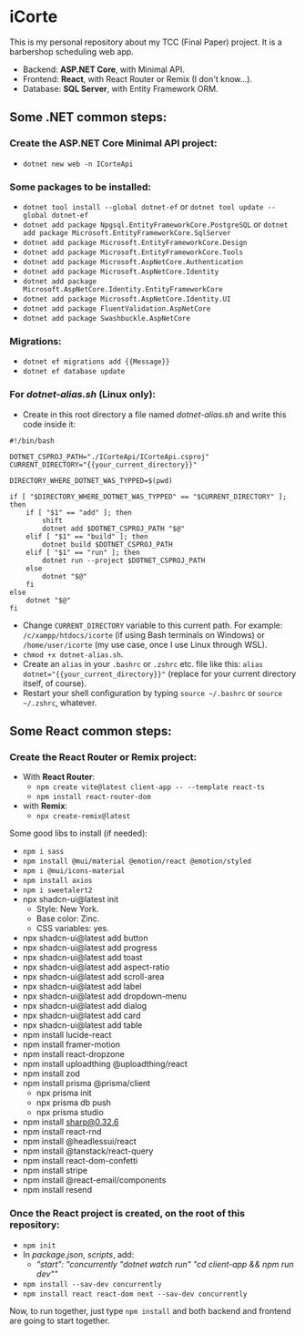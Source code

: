 # iCorte

This is my personal repository about my TCC (Final Paper) project. It is a barbershop scheduling web app.
- Backend: **ASP.NET Core**, with Minimal API.
- Frontend: **React**, with React Router or Remix (I don't know...).
- Database: **SQL Server**, with Entity Framework ORM.

## Some .NET common steps:

### Create the ASP.NET Core Minimal API project:

- `dotnet new web -n ICorteApi`

### Some packages to be installed:
- `dotnet tool install --global dotnet-ef` or `dotnet tool update --global dotnet-ef`
- `dotnet add package Npgsql.EntityFrameworkCore.PostgreSQL` or `dotnet add package Microsoft.EntityFrameworkCore.SqlServer`
- `dotnet add package Microsoft.EntityFrameworkCore.Design`
- `dotnet add package Microsoft.EntityFrameworkCore.Tools`
- `dotnet add package Microsoft.AspNetCore.Authentication`
- `dotnet add package Microsoft.AspNetCore.Identity`
- `dotnet add package Microsoft.AspNetCore.Identity.EntityFrameworkCore`
- `dotnet add package Microsoft.AspNetCore.Identity.UI`
- `dotnet add package FluentValidation.AspNetCore`
- `dotnet add package Swashbuckle.AspNetCore`

### Migrations:
- `dotnet ef migrations add {{Message}}`
- `dotnet ef database update`

### For _dotnet-alias.sh_ (Linux only):
- Create in this root directory a file named _dotnet-alias.sh_ and write this code inside it:

```
#!/bin/bash

DOTNET_CSPROJ_PATH="./ICorteApi/ICorteApi.csproj"
CURRENT_DIRECTORY="{{your_current_directory}}"

DIRECTORY_WHERE_DOTNET_WAS_TYPPED=$(pwd)

if [ "$DIRECTORY_WHERE_DOTNET_WAS_TYPPED" == "$CURRENT_DIRECTORY" ]; then
    if [ "$1" == "add" ]; then
        shift
        dotnet add $DOTNET_CSPROJ_PATH "$@"
    elif [ "$1" == "build" ]; then
        dotnet build $DOTNET_CSPROJ_PATH
    elif [ "$1" == "run" ]; then
        dotnet run --project $DOTNET_CSPROJ_PATH
    else
        dotnet "$@"
    fi
else
    dotnet "$@"
fi
```

- Change `CURRENT_DIRECTORY` variable to this current path. For example: `/c/xampp/htdocs/icorte` (if using Bash terminals on Windows) or `/home/user/icorte` (my use case, once I use Linux through WSL).
- `chmod +x dotnet-alias.sh`.
- Create an `alias` in your `.bashrc` or `.zshrc` etc. file like this: `alias dotnet="{{your_current_directory}}"` (replace for your current directory itself, of course).
- Restart your shell configuration by typing `source ~/.bashrc` or `source ~/.zshrc`, whatever.

## Some React common steps:

### Create the React Router or Remix project:

- With **React Router**:
  - `npm create vite@latest client-app -- --template react-ts`
  - `npm install react-router-dom`
- with **Remix**:
  - `npx create-remix@latest`

Some good libs to install (if needed):
- `npm i sass`
- `npm install @mui/material @emotion/react @emotion/styled`
- `npm i @mui/icons-material`
- `npm install axios`
- `npm i sweetalert2`
- npx shadcn-ui@latest init
  - Style: New York.
  - Base color: Zinc.
  - CSS variables: yes.
- npx shadcn-ui@latest add button
- npx shadcn-ui@latest add progress
- npx shadcn-ui@latest add toast
- npx shadcn-ui@latest add aspect-ratio
- npx shadcn-ui@latest add scroll-area
- npx shadcn-ui@latest add label
- npx shadcn-ui@latest add dropdown-menu
- npx shadcn-ui@latest add dialog
- npx shadcn-ui@latest add card
- npx shadcn-ui@latest add table
- npm install lucide-react
- npm install framer-motion
- npm install react-dropzone
- npm install uploadthing @uploadthing/react
- npm install zod
- npm install prisma @prisma/client
  - npx prisma init
  - npx prisma db push
  - npx prisma studio
- npm install sharp@0.32.6
- npm install react-rnd
- npm install @headlessui/react
- npm install @tanstack/react-query
- npm install react-dom-confetti
- npm install stripe
- npm install @react-email/components
- npm install resend

### Once the React project is created, on the root of this repository:
- `npm init`
- In _package.json_, _scripts_, add:
  - _"start": "concurrently \"dotnet watch run\" \"cd client-app && npm run dev\""_
- `npm install --sav-dev concurrently`
- `npm install react react-dom next --sav-dev concurrently`

Now, to run together, just type `npm install` and both backend and frontend are going to start together.
